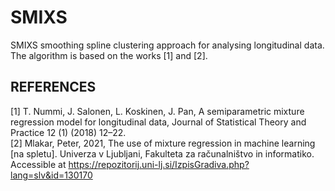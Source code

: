 # SMIXS

SMIXS smoothing spline clustering approach for analysing longitudinal data.
The algorithm is based on the works [1] and [2].

## REFERENCES

<a id="1">[1]</a> T. Nummi, J. Salonen, L. Koskinen, J. Pan, A semiparametric mixture regression model for longitudinal data, Journal of Statistical Theory and Practice 12 (1) (2018) 12–22.
<br />
<a id="1">[2]</a> Mlakar, Peter, 2021, The use of mixture regression in machine learning [na spletu]. Univerza v Ljubljani, Fakulteta za računalništvo in informatiko. Accessible at https://repozitorij.uni-lj.si/IzpisGradiva.php?lang=slv&id=130170